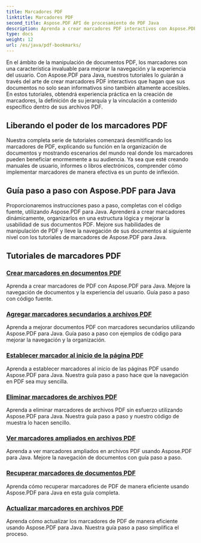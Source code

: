 ```yaml
---
title: Marcadores PDF
linktitle: Marcadores PDF
second_title: Aspose.PDF API de procesamiento de PDF Java
description: Aprenda a crear marcadores PDF interactivos con Aspose.PDF para Java. Mejore la navegación de documentos y la experiencia del usuario.
type: docs
weight: 12
url: /es/java/pdf-bookmarks/
---
```


En el ámbito de la manipulación de documentos PDF, los marcadores son una característica invaluable para mejorar la navegación y la experiencia del usuario. Con Aspose.PDF para Java, nuestros tutoriales lo guiarán a través del arte de crear marcadores PDF interactivos que hagan que sus documentos no solo sean informativos sino también altamente accesibles. En estos tutoriales, obtendrá experiencia práctica en la creación de marcadores, la definición de su jerarquía y la vinculación a contenido específico dentro de sus archivos PDF.

## Liberando el poder de los marcadores PDF

Nuestra completa serie de tutoriales comenzará desmitificando los marcadores de PDF, explicando su función en la organización de documentos y mostrando escenarios del mundo real donde los marcadores pueden beneficiar enormemente a su audiencia. Ya sea que esté creando manuales de usuario, informes o libros electrónicos, comprender cómo implementar marcadores de manera efectiva es un punto de inflexión.

## Guía paso a paso con Aspose.PDF para Java

Proporcionaremos instrucciones paso a paso, completas con el código fuente, utilizando Aspose.PDF para Java. Aprenderá a crear marcadores dinámicamente, organizarlos en una estructura lógica y mejorar la usabilidad de sus documentos PDF. Mejore sus habilidades de manipulación de PDF y lleve la navegación de sus documentos al siguiente nivel con los tutoriales de marcadores de Aspose.PDF para Java.
## Tutoriales de marcadores PDF
### [Crear marcadores en documentos PDF](./create-bookmarks-pdf-documents/)
Aprenda a crear marcadores de PDF con Aspose.PDF para Java. Mejore la navegación de documentos y la experiencia del usuario. Guía paso a paso con código fuente.
### [Agregar marcadores secundarios a archivos PDF](./add-child-bookmarks-pdfs/)
Aprenda a mejorar documentos PDF con marcadores secundarios utilizando Aspose.PDF para Java. Guía paso a paso con ejemplos de código para mejorar la navegación y la organización.
### [Establecer marcador al inicio de la página PDF](./set-bookmark-start-pdf-page/)
Aprenda a establecer marcadores al inicio de las páginas PDF usando Aspose.PDF para Java. Nuestra guía paso a paso hace que la navegación en PDF sea muy sencilla.
### [Eliminar marcadores de archivos PDF](./delete-bookmarks-pdf-files/)
Aprenda a eliminar marcadores de archivos PDF sin esfuerzo utilizando Aspose.PDF para Java. Nuestra guía paso a paso y nuestro código de muestra lo hacen sencillo.
### [Ver marcadores ampliados en archivos PDF](./view-expanded-bookmarks-pdfs/)
Aprenda a ver marcadores ampliados en archivos PDF usando Aspose.PDF para Java. Mejore la navegación de documentos con guía paso a paso.
### [Recuperar marcadores de documentos PDF](./retrieve-bookmarks-pdf-documents/)
Aprenda cómo recuperar marcadores de PDF de manera eficiente usando Aspose.PDF para Java en esta guía completa.
### [Actualizar marcadores en archivos PDF](./update-bookmarks-pdfs/)
Aprenda cómo actualizar los marcadores de PDF de manera eficiente usando Aspose.PDF para Java. Nuestra guía paso a paso simplifica el proceso.
